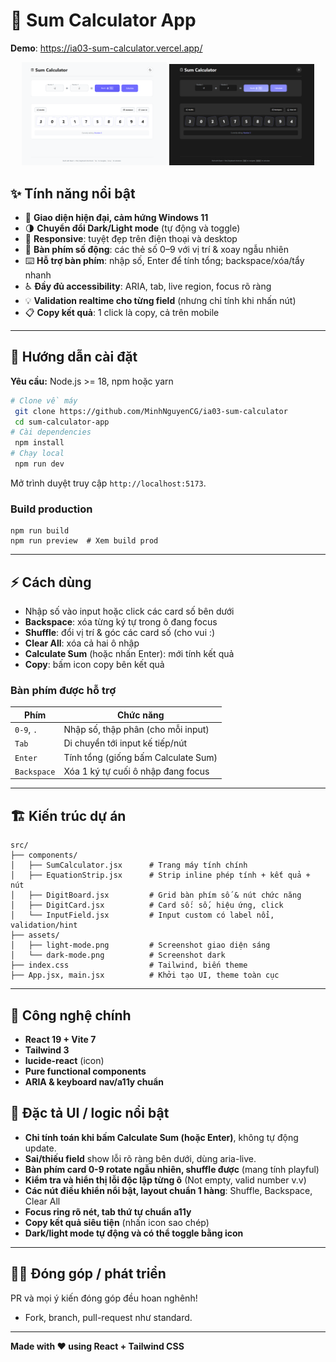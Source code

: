 # 🧮 Sum Calculator App

**Demo**: https://ia03-sum-calculator.vercel.app/

<p align="center">
  <img src="./src/assets/light-mode.png" alt="Light Mode Screenshot" width="46%" />
  <img src="./src/assets/dark-mode.png" alt="Dark Mode Screenshot" width="46%" />
</p>

## ✨ Tính năng nổi bật

- 🎨 **Giao diện hiện đại, cảm hứng Windows 11**
- 🌗 **Chuyển đổi Dark/Light mode** (tự động và toggle)
- 📱 **Responsive**: tuyệt đẹp trên điện thoại và desktop
- 🔢 **Bàn phím số động**: các thẻ số 0–9 với vị trí & xoay ngẫu nhiên
- ⌨️ **Hỗ trợ bàn phím**: nhập số, Enter để tính tổng; backspace/xóa/tẩy nhanh
- ♿ **Đầy đủ accessibility**: ARIA, tab, live region, focus rõ ràng
- 💡 **Validation realtime cho từng field** (nhưng chỉ tính khi nhấn nút)
- 📋 **Copy kết quả**: 1 click là copy, cả trên mobile

---

## 🚀 Hướng dẫn cài đặt

**Yêu cầu:** Node.js >= 18, npm hoặc yarn

```bash
# Clone về máy
 git clone https://github.com/MinhNguyenCG/ia03-sum-calculator
 cd sum-calculator-app
# Cài dependencies
 npm install
# Chạy local
 npm run dev
```

Mở trình duyệt truy cập `http://localhost:5173`.

### Build production

```
npm run build
npm run preview  # Xem build prod
```

---

## ⚡ Cách dùng

- Nhập số vào input hoặc click các card số bên dưới
- **Backspace**: xóa từng ký tự trong ô đang focus
- **Shuffle**: đổi vị trí & góc các card số (cho vui :)
- **Clear All**: xóa cả hai ô nhập
- **Calculate Sum** (hoặc nhấn Enter): mới tính kết quả
- **Copy**: bấm icon copy bên kết quả

### Bàn phím được hỗ trợ

| Phím        | Chức năng                           |
| ----------- | ----------------------------------- |
| `0-9`, `.`  | Nhập số, thập phân (cho mỗi input)  |
| `Tab`       | Di chuyển tới input kế tiếp/nút     |
| `Enter`     | Tính tổng (giống bấm Calculate Sum) |
| `Backspace` | Xóa 1 ký tự cuối ô nhập đang focus  |

---

## 🏗️ Kiến trúc dự án

```
src/
├── components/
│   ├── SumCalculator.jsx      # Trang máy tính chính
│   ├── EquationStrip.jsx      # Strip inline phép tính + kết quả + nút
│   ├── DigitBoard.jsx         # Grid bàn phím số & nút chức năng
│   ├── DigitCard.jsx          # Card số: số, hiệu ứng, click
│   └── InputField.jsx         # Input custom có label nổi, validation/hint
├── assets/
│   ├── light-mode.png         # Screenshot giao diện sáng
│   └── dark-mode.png          # Screenshot dark
├── index.css                  # Tailwind, biến theme
├── App.jsx, main.jsx          # Khởi tạo UI, theme toàn cục
```

---

## 🔑 Công nghệ chính

- **React 19 + Vite 7**
- **Tailwind 3**
- **lucide-react** (icon)
- **Pure functional components**
- **ARIA & keyboard nav/a11y chuẩn**

## 📐 Đặc tả UI / logic nổi bật

- **Chỉ tính toán khi bấm Calculate Sum (hoặc Enter)**, không tự động update.
- **Sai/thiếu field** show lỗi rõ ràng bên dưới, dùng aria-live.
- **Bàn phím card 0-9 rotate ngẫu nhiên, shuffle được** (mang tính playful)
- **Kiểm tra và hiển thị lỗi độc lập từng ô** (Not empty, valid number v.v)
- **Các nút điều khiển nổi bật, layout chuẩn 1 hàng**: Shuffle, Backspace, Clear All
- **Focus ring rõ nét, tab thứ tự chuẩn a11y**
- **Copy kết quả siêu tiện** (nhấn icon sao chép)
- **Dark/light mode tự động và có thể toggle bằng icon**

---

## 🧑‍💻 Đóng góp / phát triển

PR và mọi ý kiến đóng góp đều hoan nghênh!

- Fork, branch, pull-request như standard.

---

**Made with ❤️ using React + Tailwind CSS**
